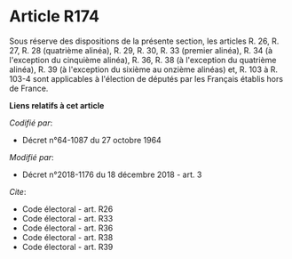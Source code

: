 # Article R174

Sous réserve des dispositions de la présente section, les articles R. 26, R. 27, R. 28 (quatrième alinéa), R. 29, R. 30, R.
33 (premier alinéa), R. 34 (à l'exception du cinquième alinéa), R. 36, R. 38 (à l'exception du quatrième alinéa), R. 39 (à
l'exception du sixième au onzième alinéas) et, R. 103 à R. 103-4 sont applicables à l'élection de députés par les Français
établis hors de France.

**Liens relatifs à cet article**

_Codifié par_:

  - Décret n°64-1087 du 27 octobre 1964

_Modifié par_:

  - Décret n°2018-1176 du 18 décembre 2018 - art. 3

_Cite_:

  - Code électoral - art. R26
  - Code électoral - art. R33
  - Code électoral - art. R36
  - Code électoral - art. R38
  - Code électoral - art. R39
